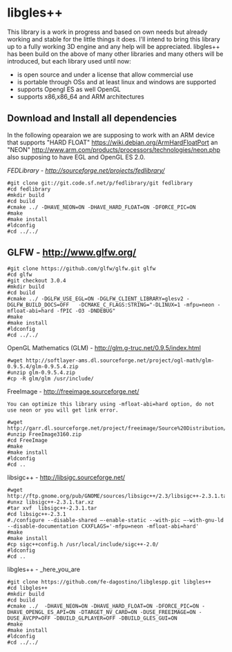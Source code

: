 libgles++
=========

This library is a work in progress and based on own needs but already working and stable for the little things it does.
I'll intend to bring this library up to a fully working 3D engine and any help will be appreciated.
libgles++ has been build on the above of many other libraries and many others will be introduced, but each library used until now:
 - is open source and under a license that allow commercial use
 - is portable through OSs and at least linux and windows are supported
 - supports Opengl ES as well OpenGL
 - supports x86,x86_64 and ARM architectures 


Download and Install all dependencies
-------------------------------------

In the following opearaion we are supposing to work with an ARM device that supports "HARD FLOAT" https://wiki.debian.org/ArmHardFloatPort an "NEON" http://www.arm.com/products/processors/technologies/neon.php also supposing to have EGL and OpenGL ES 2.0.

*FEDLibrary - http://sourceforge.net/projects/fedlibrary/*
```
#git clone git://git.code.sf.net/p/fedlibrary/git fedlibrary
#cd fedlibrary 
#mkdir build 
#cd build
#cmake ../ -DHAVE_NEON=ON -DHAVE_HARD_FLOAT=ON -DFORCE_PIC=ON 
#make 
#make install 
#ldconfig 
#cd ../../ 
```

GLFW - http://www.glfw.org/
----
```
#git clone https://github.com/glfw/glfw.git glfw 
#cd glfw 
#git checkout 3.0.4
#mkdir build 
#cd build
#cmake ../ -DGLFW_USE_EGL=ON -DGLFW_CLIENT_LIBRARY=glesv2 -DGLFW_BUILD_DOCS=OFF   -DCMAKE_C_FLAGS:STRING="-DLINUX=1 -mfpu=neon -mfloat-abi=hard -fPIC -O3 -DNDEBUG" 
#make 
#make install 
#ldconfig 
#cd ../../ 
```

OpenGL Mathematics (GLM) - http://glm.g-truc.net/0.9.5/index.html
```
#wget http://softlayer-ams.dl.sourceforge.net/project/ogl-math/glm-0.9.5.4/glm-0.9.5.4.zip
#unzip glm-0.9.5.4.zip 
#cp -R glm/glm /usr/include/ 
```

FreeImage - http://freeimage.sourceforge.net/
```
You can optimize this library using -mfloat-abi=hard option, do not use neon or you will get link error.

#wget http://garr.dl.sourceforge.net/project/freeimage/Source%20Distribution/3.16.0/FreeImage3160.zip 
#unzip FreeImage3160.zip 
#cd FreeImage 
#make 
#make install 
#ldconfig
#cd .. 
```

libsigc++ - http://libsigc.sourceforge.net/
```
#wget http://ftp.gnome.org/pub/GNOME/sources/libsigc++/2.3/libsigc++-2.3.1.tar.xz
#unxz libsigc++-2.3.1.tar.xz
#tar xvf  libsigc++-2.3.1.tar
#cd libsigc++-2.3.1
#./configure --disable-shared –-enable-static --with-pic –-with-gnu-ld --disable-documentation CXXFLAGS='-mfpu=neon -mfloat-abi=hard' 
#make 
#make install 
#cp sigc++config.h /usr/local/include/sigc++-2.0/
#ldconfig 
#cd .. 
```

libgles++ - _here_you_are
```
#git clone https://github.com/fe-dagostino/libglespp.git libgles++
#cd libgles++ 
#mkdir build 
#cd build
#cmake ../  -DHAVE_NEON=ON -DHAVE_HARD_FLOAT=ON -DFORCE_PIC=ON -DHAVE_OPENGL_ES_API=ON -DTARGET_NV_CARD=ON -DUSE_FREEIMAGE=ON -DUSE_AVCPP=OFF -DBUILD_GLPLAYER=OFF -DBUILD_GLES_GUI=ON 
#make 
#make install 
#ldconfig 
#cd ../../ 
```

